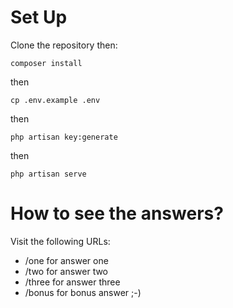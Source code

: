 # Set Up

Clone the repository then:

```
composer install
```

then

```
cp .env.example .env
```
then

```
php artisan key:generate
```

then 

```
php artisan serve
```

# How to see the answers?
Visit the following URLs:
- /one for answer one
- /two for answer two
- /three for answer three
- /bonus for bonus answer ;-)